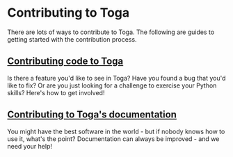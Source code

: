 # Contributing to Toga

There are lots of ways to contribute to Toga. The following are guides to getting started with the contribution process.

## [Contributing code to Toga](code.md)

Is there a feature you'd like to see in Toga? Have you found a bug that you'd like to fix? Or are you just looking for a challenge to exercise your Python skills? Here's how to get involved!

## [Contributing to Toga's documentation](docs.md)

You might have the best software in the world - but if nobody knows how to use it, what's the point? Documentation can always be improved - and we need your help!
